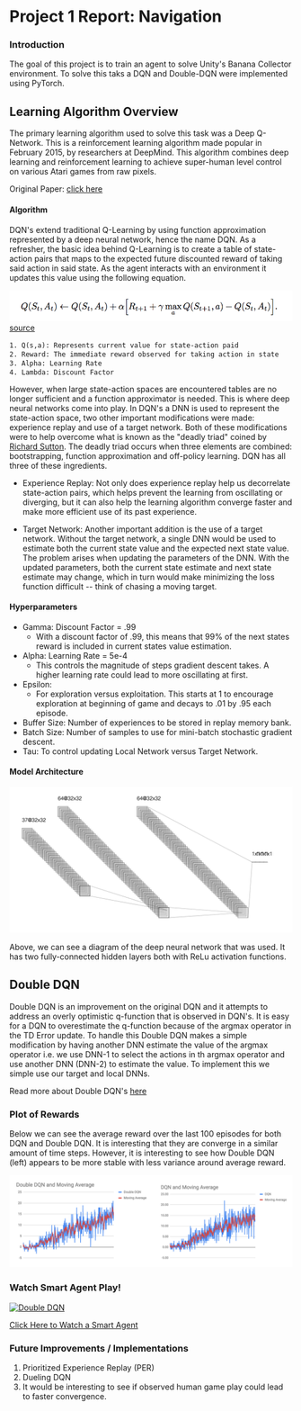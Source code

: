 # Project 1 Report: Navigation

### Introduction

The goal of this project is to train an agent to solve Unity's Banana Collector environment. To solve this taks a DQN and Double-DQN were implemented using PyTorch. 

## Learning Algorithm Overview

The primary learning algorithm used to solve this task was a Deep Q-Network. This is a reinforcement learning algorithm made popular in February 2015, by researchers at DeepMind. This algorithm combines deep learning and reinforcement learning to achieve super-human level control on various Atari games from raw pixels. 

Original Paper: [click here](https://storage.googleapis.com/deepmind-media/dqn/DQNNaturePaper.pdf)

#### Algorithm

DQN's extend traditional Q-Learning by using function approximation represented by a deep neural network, hence the name DQN. As a refresher, the basic idea behind Q-Learning is to create a table of state-action pairs that maps to the expected future discounted reward of taking said action in said state. As the agent interacts with an environment it updates this value using the following equation. 

![alt text](https://github.com/cloud36/navigation_drlnd/blob/master/q_learning_equation.png)
[source](http://incompleteideas.net/book/bookdraft2017nov5.pdf)

    1. Q(s,a): Represents current value for state-action paid
    2. Reward: The immediate reward observed for taking action in state
    3. Alpha: Learning Rate
    4. Lambda: Discount Factor 

However, when large state-action spaces are encountered tables are no longer sufficient and a function approximator is needed. This is where deep neural networks come into play. In DQN's a DNN is used to represent the state-action space, two other important modifications were made: experience replay and use of a target network. Both of these modifications were to help overcome what is known as the "deadly triad" coined by [Richard Sutton](https://en.wikipedia.org/wiki/Richard_S._Sutton). The deadly triad occurs when three elements are combined: bootstrapping, function approximation and off-policy learning. DQN has all three of these ingredients. 

- Experience Replay: Not only does experience replay help us decorrelate state-action pairs, which helps prevent the learning from oscillating or diverging,  but it can also help the learning algorithm converge faster and make more efficient use of its past experience. 
   
- Target Network: Another important addition is the use of a target network. Without the target network, a single DNN would be used to estimate both the current state value and the expected next state value. The problem arises when updating the parameters of the DNN. With the updated parameters, both the current state estimate and next state estimate may change, which in turn would make minimizing the loss function difficult -- think of chasing a moving target. 

#### Hyperparameters
- Gamma: Discount Factor = .99
    - With a discount factor of .99, this means that 99% of the next states reward is included in current states value estimation. 
- Alpha: Learning Rate = 5e-4
    - This controls the magnitude of steps gradient descent takes. A higher learning rate could lead to more oscillating at first. 
- Epsilon: 
    - For exploration versus exploitation. This starts at 1 to encourage exploration at beginning of game and decays to .01 by .95 each episode. 
- Buffer Size: Number of experiences to be stored in replay memory bank. 
- Batch Size: Number of samples to use for mini-batch stochastic gradient descent. 
- Tau: To control updating Local Network versus Target Network. 

#### Model Architecture

![alt text](https://github.com/cloud36/navigation_drlnd/blob/master/dnn.png)

Above, we can see a diagram of the deep neural network that was used. It has two fully-connected hidden layers both with ReLu activation functions. 

## Double DQN 

Double DQN is an improvement on the original DQN and it attempts to address an overly optimistic q-function that is observed in DQN's. It is easy for a DQN to overestimate the q-function because of the argmax operator in the TD Error update. To handle this Double DQN makes a simple modification by having another DNN estimate the value of the argmax operator i.e. we use DNN-1 to select the actions in th argmax operator and use another DNN (DNN-2) to estimate the value. To implement this we simple use our target and local DNNs. 

Read more about Double DQN's [here](https://arxiv.org/pdf/1509.06461.pdf)

### Plot of Rewards

Below we can see the average reward over the last 100 episodes for both DQN and Double DQN. It is interesting that they are converge in a similar amount of time steps. However, it is interesting to see how Double DQN (left) appears to be more stable with less variance around average reward. 

![alt text](https://github.com/cloud36/navigation_drlnd/blob/master/dqn_double_dqn_rewards.png)


### Watch Smart Agent Play!
[![Double DQN](https://user-images.githubusercontent.com/10624937/42135619-d90f2f28-7d12-11e8-8823-82b970a54d7e.gif)](https://www.youtube.com/watch?v=erAbiYw95xc&feature=youtu.be)

[Click Here to Watch a Smart Agent](https://www.youtube.com/watch?v=erAbiYw95xc&feature=youtu.be)

### Future Improvements / Implementations 

1. Prioritized Experience Replay (PER)
2. Dueling DQN 
3. It would be interesting to see if observed human game play could lead to faster convergence. 
   
   

